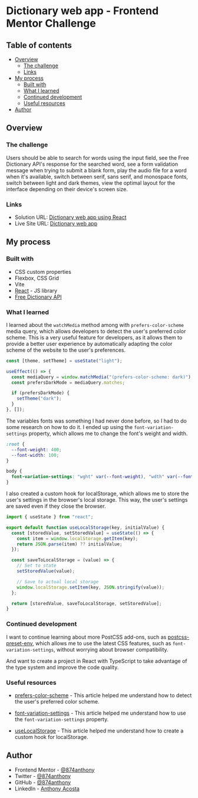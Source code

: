 # Dictionary web app - Frontend Mentor Challenge

## Table of contents

- [Overview](#overview)
  - [The challenge](#the-challenge)
  - [Links](#links)
- [My process](#my-process)
  - [Built with](#built-with)
  - [What I learned](#what-i-learned)
  - [Continued development](#continued-development)
  - [Useful resources](#useful-resources)
- [Author](#author)

## Overview

### The challenge

Users should be able to search for words using the input field, see the Free Dictionary API's response for the searched word, see a form validation message when trying to submit a blank form, play the audio file for a word when it's available, switch between serif, sans serif, and monospace fonts, switch between light and dark themes, view the optimal layout for the interface depending on their device's screen size.

### Links

- Solution URL: [Dictionary web app using React](https://www.frontendmentor.io/solutions/dictionary-web-app-using-react-library-9zov1cGkiw)
- Live Site URL: [Dictionary web app](https://anthony-dictionary-web.netlify.app/)

## My process

### Built with

- CSS custom properties
- Flexbox, CSS Grid
- Vite
- [React](https://reactjs.org/) - JS library
- [Free Dictionary API](https://dictionaryapi.dev/)

### What I learned

I learned about the `watchMedia` method among with `prefers-color-scheme` media query, which allows developers to detect the user's preferred color scheme. This is a very useful feature for developers, as it allows them to provide a better user experience by automatically adapting the color scheme of the website to the user's preferences.

```js
const [theme, setTheme] = useState("light");

useEffect(() => {
  const mediaQuery = window.matchMedia("(prefers-color-scheme: dark)");
  const prefersDarkMode = mediaQuery.matches;

  if (prefersDarkMode) {
    setTheme("dark");
  }
}, []);
```

The variables fonts was something I had never done before, so I had to do some research on how to do it. I ended up using the `font-variation-settings` property, which allows me to change the font's weight and width.

```css
:root {
  --font-weight: 400;
  --font-width: 100;
}

body {
  font-variation-settings: "wght" var(--font-weight), "wdth" var(--font-width);
}
```

I also created a custom hook for localStorage, which allows me to store the user's settings in the browser's local storage. This way, the user's settings are saved even if they close the browser.

```js
import { useState } from "react";

export default function useLocalStorage(key, initialValue) {
  const [storedValue, setStoredValue] = useState(() => {
    const item = window.localStorage.getItem(key);
    return JSON.parse(item) ?? initialValue;
  });

  const saveToLocalStorage = (value) => {
    // Set to state
    setStoredValue(value);

    // Save to actual local storage
    window.localStorage.setItem(key, JSON.stringify(value));
  };

  return [storedValue, saveToLocalStorage, setStoredValue];
}
```

### Continued development

I want to continue learning about more PostCSS add-ons, such as [postcss-preset-env](https://preset-env.cssdb.org/), which allows me to use the latest CSS features, such as `font-variation-settings`, without worrying about browser compatibility.

And want to create a project in React with TypeScript to take advantage of the type system and improve the code quality.

### Useful resources

- [prefers-color-scheme](https://developer.mozilla.org/en-US/docs/Web/CSS/@media/prefers-color-scheme) - This article helped me understand how to detect the user's preferred color scheme.

- [font-variation-settings](https://developer.mozilla.org/en-US/docs/Web/CSS/font-variation-settings) - This article helped me understand how to use the `font-variation-settings` property.

- [useLocalStorage](https://usehooks.com/useLocalStorage/) - This article helped me understand how to create a custom hook for localStorage.

## Author

- Frontend Mentor - [@874anthony](https://www.frontendmentor.io/profile/874anthony)
- Twitter - [@874anthony](https://twitter.com/874anthony)
- GitHub - [@874anthony](https://github.com/874anthony)
- LinkedIn - [Anthony Acosta](https://www.linkedin.com/in/anthony-acosta-montes/?locale=en_US)
